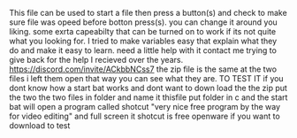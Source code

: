 This file can be used to start a file then press a button(s) 
and check to make sure file was opeed before botton press(s).
you can change it around  you liking.
some exrta capeabilty that can be turned on to work if its not quite what you looking for.
I tried to make variables easy that explain what they do and make it easy to learn.
need a little help with it contact me trying to give back for the help I recieved over the years. 
https://discord.com/invite/ACkbbNCss7
the zip file is the same at the two files  i left them open that way you can see what they are. 
TO TEST IT if you dont know how a start bat works and dont want to down load the the zip put the two the two files in folder and name it thisfile 
put folder in c and the start bat will open a program called shotcut "very nice free program by the way for video editing" and full screen it 
shotcut is free openware if you want to download to test

